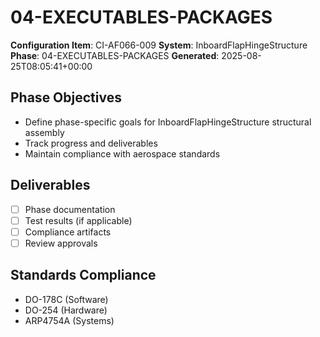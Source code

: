 # 04-EXECUTABLES-PACKAGES

**Configuration Item**: CI-AF066-009
**System**: InboardFlapHingeStructure
**Phase**: 04-EXECUTABLES-PACKAGES
**Generated**: 2025-08-25T08:05:41+00:00

## Phase Objectives
- Define phase-specific goals for InboardFlapHingeStructure structural assembly
- Track progress and deliverables
- Maintain compliance with aerospace standards

## Deliverables
- [ ] Phase documentation
- [ ] Test results (if applicable)
- [ ] Compliance artifacts
- [ ] Review approvals

## Standards Compliance
- DO-178C (Software)
- DO-254 (Hardware)
- ARP4754A (Systems)

